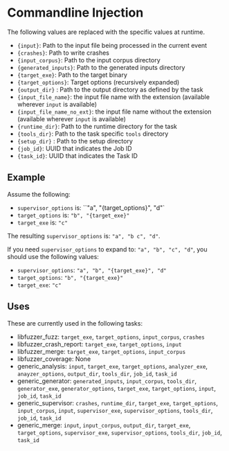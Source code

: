 # Commandline Injection

The following values are replaced with the specific values at runtime.

* `{input}`: Path to the input file being processed in the current event
* `{crashes}`: Path to write crashes
* `{input_corpus}`: Path to the input corpus directory
* `{generated_inputs}`: Path to the generated inputs directory
* `{target_exe}`: Path to the target binary
* `{target_options}`: Target options (recursively expanded)
* `{output_dir}` : Path to the output directory as defined by the task
* `{input_file_name}`: the input file name with the extension (available
  wherever `input` is available)
* `{input_file_name_no_ext}`: the input file name without the extension
  (available wherever `input` is available)
* `{runtime_dir}`: Path to the runtime directory for the task
* `{tools_dir}`: Path to the task specific `tools` directory
* `{setup_dir}` : Path to the setup directory
* `{job_id}`: UUID that indicates the Job ID
* `{task_id}`: UUID that indicates the Task ID

## Example

Assume the following:

* `supervisor_options` is: ``"a", "{target_options}", "d"`
* `target_options` is: `"b", "{target_exe}"`
* `target_exe` is: `"c"`

The resulting `supervisor_options` is: `"a", "b c", "d"`.

If you need `supervisor_options` to expand to: `"a", "b", "c", "d"`, you should use the following values:

* `supervisor_options`: `"a", "b", "{target_exe}", "d"`
* `target_options`: `"b", "{target_exe}"`
* `target_exe`: `"c"`


## Uses

These are currently used in the following tasks:

* libfuzzer\_fuzz: `target_exe`, `target_options`, `input_corpus`, `crashes`
* libfuzzer\_crash\_report: `target_exe`, `target_options`, `input`
* libfuzzer\_merge: `target_exe`, `target_options`, `input_corpus`
* libfuzzer\_coverage: None
* generic\_analysis: `input`, `target_exe`, `target_options`, `analyzer_exe`,
  `anayzer_options`, `output_dir`, `tools_dir`, `job_id`, `task_id`
* generic\_generator: `generated_inputs`, `input_corpus`, `tools_dir`,
  `generator_exe`, `generator_options`, `target_exe`, `target_options`,
  `input`, `job_id`, `task_id`
* generic\_supervisor: `crashes`, `runtime_dir`, `target_exe`, `target_options`,
  `input_corpus`, `input`, `supervisor_exe`, `supervisor_options`, `tools_dir`,
  `job_id`, `task_id`
* generic\_merge: `input`, `input_corpus`, `output_dir`, `target_exe`,
  `target_options`, `supervisor_exe`, `supervisor_options`, `tools_dir`,
  `job_id`, `task_id`
